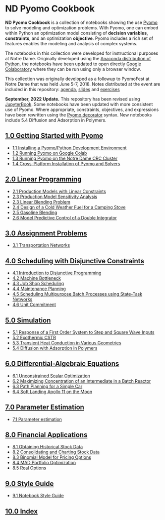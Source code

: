 
# ND Pyomo Cookbook

**ND Pyomo Cookbook** is a collection of notebooks showing the use [Pyomo](http://www.pyomo.org/) to solve
modeling and optimization problems. With Pyomo, one can embed within Python an optimization model consisting of
**decision variables**, **constraints**, and an optimization **objective**. Pyomo includes a rich set of features enables the modeling and analysis of complex systems.

The notebooks in this collection were developed for instructional purposes at Notre Dame. Originally
developed using the [Anaconda distribution of Python](https://www.anaconda.com/download/), the notebooks have been
updated to open directly [Google Colaboratory](https://colab.research.google.com/) where they can be run using
only a browser window. 

This collection was originally developed as a followup to PyomoFest at Notre Dame that was held June 5-7, 2018. Notes distributed at the event are included in this repository:
[agenda](https://github.com/jckantor/ND-Pyomo-Cookbook/tree/master/PyomoFest/PyomoFest.md),
[slides](https://github.com/jckantor/ND-Pyomo-Cookbook/tree/master/PyomoFest/slides) and
[exercises](https://github.com/jckantor/ND-Pyomo-Cookbook/tree/master/PyomoFest/exercises_wo_soln/exercises)

**September, 2022 Update.** This repository has been revised using [JupyterBook](https://jupyterbook.org/en/stable/intro.html). Some notebooks have been updated with more consistent use of Pyomo. Where appropriate, constraints, objectives, and expressions have been rewritten using the [Pyomo decorator](https://user-images.githubusercontent.com/18425615/157140834-5d4534ee-7666-46b3-877e-0576f2d47e69.png) syntax. New notebooks include 5.4 Diffusion and Adsorption in Polymers.


## [1.0 Getting Started with Pyomo](notebooks/01.00-Getting-Started-with-Pyomo.ipynb)
- [1.1 Installing a Pyomo/Python Development Environment](notebooks/01.01-Installing-Pyomo.ipynb)
- [1.2 Running Pyomo on Google Colab](notebooks/01.02-Running-Pyomo-on-Google-Colab.ipynb)
- [1.3 Running Pyomo on the Notre Dame CRC Cluster](notebooks/01.03-Running-Pyomo-on-the-Notre-Dame-CRC-Cluster.ipynb)
- [1.4 Cross-Platform Installation of Pyomo and Solvers](notebooks/01.04-Cross-Platform-Installation-of-Pyomo-and-Solvers.ipynb)

## [2.0 Linear Programming](notebooks/02.00-Linear-Programming.ipynb)
- [2.1 Production Models with Linear Constraints](notebooks/02.01-Production-Models-with-Linear-Constraints.ipynb)
- [2.3 Production Model Sensitivity Analysis](notebooks/02.02-Production-Model-Sensitivity-Analysis.ipynb)
- [2.3 Linear Blending Problem](notebooks/02.03-Linear-Blending-Problem.ipynb)
- [2.4 Design of a Cold Weather Fuel for a Camping Stove](notebooks/02.04-Mixture-Design-Cold-Weather-Fuel.ipynb)
- [2.5 Gasoline Blending](notebooks/02.05-Gasoline-Blending.ipynb)
- [2.6 Model Predictive Control of a Double Integrator](notebooks/02.06-Model-Predictive-Control-of-a-Double-Integrator.ipynb)

## [3.0 Assignment Problems](notebooks/03.00-Assignment-Problems.ipynb)
- [3.1 Transportation Networks](notebooks/03.01-Transportation-Networks.ipynb)

## [4.0 Scheduling with Disjunctive Constraints](notebooks/04.00-Scheduling-with-Disjunctive-Constraints.ipynb)
- [4.1 Introduction to Disjunctive Programming](notebooks/04.01-Introduction_to_Disjunctive_Programming.ipynb)
- [4.2 Machine Bottleneck](notebooks/04.02-Machine-Bottleneck.ipynb)
- [4.3 Job Shop Scheduling](notebooks/04.03-Job-Shop-Scheduling.ipynb)
- [4.4 Maintenance Planning](notebooks/04.04-Maintenance-Planning.ipynb)
- [4.5 Scheduling Multipurpose Batch Processes using State-Task Networks](notebooks/04.05-Scheduling-Multipurpose-Batch-Processes-using-State-Task_Networks.ipynb)
- [4.6 Unit Commitment](notebooks/04.06-Unit-Commitment.ipynb)

## [5.0 Simulation](notebooks/05.00-Simulation.ipynb)
- [5.1 Response of a First Order System to Step and Square Wave Inputs](notebooks/05.01-Response-of-a-First-Order-System-to-Step-and-Square-Wave-Inputs.ipynb)
- [5.2 Exothermic CSTR](notebooks/05.02-Exothermic-CSTR.ipynb)
- [5.3 Transient Heat Conduction in Various Geometries](notebooks/05.03-Heat_Conduction_in_Various_Geometries.ipynb)
- [5.4 Diffusion with Adsorption in Polymers](notebooks/05.04-Diffusion_Adsorption_in_Polymers.ipynb)

## [6.0 Differential-Algebraic Equations](notebooks/06.00-Differential-Algebraic-Equations.ipynb)
- [6.1 Unconstrained Scalar Optimization](notebooks/06.01-Unconstrained-Scalar-Optimization.ipynb)
- [6.2 Maximizing Concentration of an Intermediate in a Batch Reactor](notebooks/06.02-Maximizing-Concentration-of-an-Intermediate-in-a-Batch-Reactor.ipynb)
- [6.3 Path Planning for a Simple Car](notebooks/06.03-Path-Planning-for-a-Simple-Car.ipynb)
- [6.4 Soft Landing Apollo 11 on the Moon](notebooks/06.04-Soft-Landing-Apollo-11-on-the-Moon.ipynb)

## [7.0 Parameter Estimation](notebooks/07.00-Parameter-Estimation.ipynb)
- [7.1 Parameter estimation](notebooks/07.01-Parameter-Estimation-Catalytic-Reactor.ipynb)

## [8.0 Financial Applications](notebooks/08.00-Financial-Applications.ipynb)
- [8.1 Obtaining Historical Stock Data](notebooks/08.01-Obtaining-Historical-Stock_-ata.ipynb)
- [8.2 Consolidating and Charting Stock Data](notebooks/08.02-Consolidating-and-Charting-Stock-Data.ipynb)
- [8.3 Binomial Model for Pricing Options](notebooks/08.03-Binomial-Model-for-Pricing-Options.ipynb)
- [8.4 MAD Portfolio Optimization](notebooks/08.04-MAD-Portfolio-Optimization.ipynb)
- [8.5 Real Options](notebooks/08.05-Real-Options.ipynb)

## [9.0 Style Guide](notebooks/09.00-pyomo-coding-guide.md)
- [9.1 Notebook Style Guide](notebooks/09.01-notebook-style-guide.ipynb)

## [10.0 Index](genindex.md)